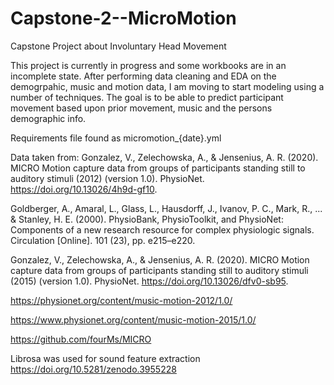 # Capstone-2--MicroMotion
 Capstone Project about Involuntary Head Movement

This project is currently in progress and some workbooks are in an incomplete state. After performing data cleaning and EDA on the demogrpahic, music and motion data, I am moving to start modeling using a number of techniques. The goal is to be able to predict participant movement based upon prior movement, music and the persons demographic info.

Requirements file found as micromotion_{date}.yml

Data taken from:
Gonzalez, V., Zelechowska, A., & Jensenius, A. R. (2020). MICRO Motion capture data from groups of participants standing still to auditory stimuli (2012) (version 1.0). PhysioNet. https://doi.org/10.13026/4h9d-gf10.

Goldberger, A., Amaral, L., Glass, L., Hausdorff, J., Ivanov, P. C., Mark, R., ... & Stanley, H. E. (2000). PhysioBank, PhysioToolkit, and PhysioNet: Components of a new research resource for complex physiologic signals. Circulation [Online]. 101 (23), pp. e215–e220.

Gonzalez, V., Zelechowska, A., & Jensenius, A. R. (2020). MICRO Motion capture data from groups of participants standing still to auditory stimuli (2015) (version 1.0). PhysioNet. https://doi.org/10.13026/dfv0-sb95.

https://physionet.org/content/music-motion-2012/1.0/

https://www.physionet.org/content/music-motion-2015/1.0/

https://github.com/fourMs/MICRO

Librosa was used for sound feature extraction
https://doi.org/10.5281/zenodo.3955228



